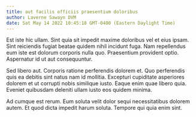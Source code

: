 ```yaml
---
title: aut facilis officiis praesentium doloribus
author: Laverne Sawayn DVM
date: Sat May 14 2022 10:45:18 GMT-0400 (Eastern Daylight Time)
---
```

Est iste hic ullam. Sint quia sit impedit maxime doloribus vel et eius ipsam. Sint reiciendis fugiat beatae quidem nihil incidunt fuga. Nam repellendus eum iste est dolorum corporis nulla quo. Praesentium provident optio. Aspernatur id ut aut consequuntur.

 Sed libero aut. Corporis ratione perferendis dolorem et. Quo perferendis quis ea debitis sint natus nam id mollitia. Excepturi cupiditate asperiores dolorem et ut corrupti nobis similique iusto. Eaque enim quae libero quia. Eveniet quibusdam deleniti ullam iusto eos quidem minima.

 Ad cumque est rerum. Eum soluta velit dolor sequi necessitatibus dolorem autem. Et quod dicta impedit harum soluta. Tempore qui quia enim sint.